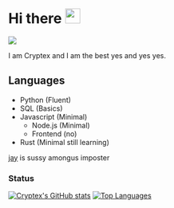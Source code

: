 # Hi there <img src="https://raw.githubusercontent.com/MartinHeinz/MartinHeinz/master/wave.gif" width="30px">

![](https://komarev.com/ghpvc/?username=Cryptex-github)

I am Cryptex and I am the best yes and yes yes.


## Languages
- Python (Fluent)
- SQL (Basics)
- Javascript (Minimal)
  - Node.js (Minimal)
  - Frontend (no)
- Rust (Minimal still learning)

[jay](https://github.com/jay3332) is sussy amongus imposter

### Status
[![Cryptex's GitHub stats](https://github-readme-stats.vercel.app/api?username=Cryptex-github&count_private=true&theme=algolia)](https://github-readme-stats.vercel.app/api?username=Cryptex-github&count_private=true&theme=algolia)
[![Top Languages](https://github-readme-stats.vercel.app/api/top-langs/?username=Cryptex-github&theme=algolia)](https://github-readme-stats.vercel.app/api/top-langs/?username=Cryptex-github&theme=algolia)
